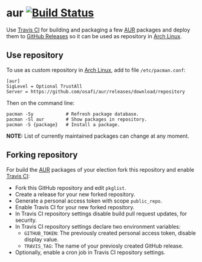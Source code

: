 # aur [![Build Status](https://travis-ci.org/osafi/aur.svg?branch=master)](https://travis-ci.org/osafi/aur)

Use [Travis CI](https://travis-ci.org/osafi/aur) for building and packaging a few [AUR](https://aur.archlinux.org) packages and deploy them to [GitHub Releases](https://github.com/osafi/aur/releases) so it can be used as repository in [Arch Linux](https://www.archlinux.org).

## Use repository

To use as custom repository in [Arch Linux](https://www.archlinux.org), add to file `/etc/pacman.conf`:

```
[aur]
SigLevel = Optional TrustAll
Server = https://github.com/osafi/aur/releases/download/repository
```

Then on the command line:

```
pacman -Sy            # Refresh package database.
pacman -Sl aur        # Show packages in repository.
pacman -S {package}   # Install a package.
```

**NOTE:** List of currently maintained packages can change at any moment.

## Forking repository

For build the [AUR](https://aur.archlinux.org) packages of your election fork this repository and enable [Travis CI](https://travis-ci.org):

  - Fork this GitHub repository and edit `pkglist`.
  - Create a release for your new forked repository.
  - Generate a personal access token with scope `public_repo`.
  - Enable Travis CI for your new forked repository.
  - In Travis CI repository settings disable build pull request updates, for security.
  - In Travis CI repository settings declare two environment variables:
    - `GITHUB_TOKEN`: The previously created personal access token, disable display value.
    - `TRAVIS_TAG`: The name of your previosly created GitHub release.
  - Optionally, enable a cron job in Travis CI repository settings.
